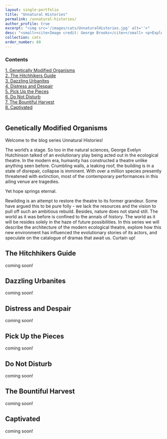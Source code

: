 ```yaml
---
layout: single-portfolio
title: "Unnatural Histories"
permalink: /unnatural-histories/
author_profile: true
excerpt: "<img src='/images/cats/UnnaturalHistories.jpg' alt=''>"
desc: "<small><cite>Image credit: George Brooks</cite></small> <p>Exploring evolution and extinction in the Anthropocene</p>"
collection: cats
order_number: 60
---
```


### Contents
[1. Genetically Modified Organisms](#genetically-modified-organisms)\
[2. The Hitchhikers Guide](#the-hitchhikers-guide)\
[3. Dazzling Urbanites](#dazzling-urbanites)\
[4. Distress and Despair](#distress-and-despair)\
[5. Pick Up the Pieces](#pick-up-the-pieces)\
[6. Do Not Disturb](#do-not-disturb)\
[7. The Bountiful Harvest](#the-bountiful-harvest)\
[8. Captivated](#captivated)
<br />
<br />

## Genetically Modified Organisms
Welcome to the blog series Unnatural Histories! 

The world’s a stage. So too in the natural sciences, George Evelyn Hutchinson talked of an evolutionary play being acted out in the ecological theatre. In the modern era, humanity has constructed a theatre unlike anything seen before. Crumbling walls, a leaking roof, the building is in a state of disrepair, collapse is imminent. With over a million species presently threatened with extinction, most of the contemporary performances in this ailing venue are tragedies. 

Yet hope springs eternal. 

Rewilding is an attempt to restore the theatre to its former grandeur. Some have argued this to be pure folly - we lack the resources and the vision to pull off such an ambitious rebuild. Besides, nature does not stand still. The world as it was before is confined to the annals of history. The world as it will be resides solely in the haze of future possibilities. In this series we will describe the architecture of the modern ecological theatre, explore how this new environment has influenced the evolutionary stories of its actors, and speculate on the catalogue of dramas that await us. Curtain up!

## The Hitchhikers Guide
coming soon!

## Dazzling Urbanites
coming soon!

## Distress and Despair
coming soon!

## Pick Up the Pieces
coming soon!

## Do Not Disturb
coming soon!

## The Bountiful Harvest
coming soon!

## Captivated
coming soon!
